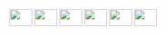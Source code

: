 <div dir="auto">
<img height="30" width="40" src="https://cdn.jsdelivr.net/gh/devicons/devicon@latest/icons/laravel/laravel-original.svg" />          
<img height="30" width="40" src="https://cdn.jsdelivr.net/gh/devicons/devicon@latest/icons/livewire/livewire-original.svg" />
<img height="30" width="40" src="https://cdn.jsdelivr.net/gh/devicons/devicon@latest/icons/vuejs/vuejs-original.svg" />
<img height="30" width="40" src="https://cdn.jsdelivr.net/gh/devicons/devicon@latest/icons/tailwindcss/tailwindcss-original.svg" />
<img height="30" width="40" src="https://cdn.jsdelivr.net/gh/devicons/devicon@latest/icons/bootstrap/bootstrap-original.svg" />
<img height="30" width="40" src="https://cdn.jsdelivr.net/gh/devicons/devicon@latest/icons/docker/docker-original.svg" />
</div>
